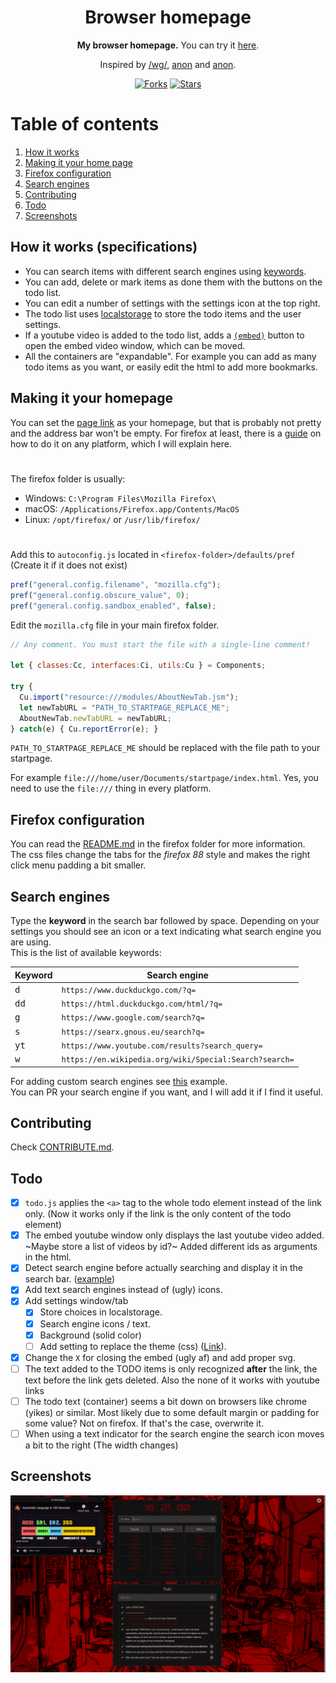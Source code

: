 <div align="center">
  <h1>Browser homepage</h1>
  <b>My browser homepage.</b> You can try it <a href="https://r4v10l1.github.io/browser-homepage/homepage.html">here</a>.<br>
  <p>Inspired by <a href="https://boards.4chan.org/wg/thread/7801612">/wg/</a>, <a href="https://boards.4chan.org/wg/thread/7801612#p7822666">anon</a> and <a href="https://boards.4chan.org/wg/thread/7801612#p7827588">anon</a>.</p>
  <a href="https://github.com/r4v10l1/browser-homepage/network/members"><img src="https://img.shields.io/github/forks/r4v10l1/browser-homepage.svg?style=for-the-badge&logo=javascript&color=ead54e&logoColor=ead54e" alt="Forks"></a>
  <a href="https://github.com/r4v10l1/browser-homepage/stargazers"><img src="https://img.shields.io/github/stars/r4v10l1/browser-homepage.svg?style=for-the-badge&logo=javascript&color=ead54e&logoColor=ead54e" alt="Stars"></a>
</div>

# Table of contents
1. [How it works](#How-it-works-specifications)
2. [Making it your home page](#Making-it-your-homepage)
3. [Firefox configuration](#Firefox-configuration)
4. [Search engines](#Search-engines)
5. [Contributing](#Contributing)
6. [Todo](#Todo)
7. [Screenshots](#Screenshots)

## How it works (specifications)
- You can search items with different search engines using [keywords](#search-engines).
- You can add, delete or mark items as done them with the buttons on the todo list.
- You can edit a number of settings with the settings icon at the top right.
- The todo list uses [localstorage](https://blog.logrocket.com/localstorage-javascript-complete-guide/) to store the todo items and the user settings.
- If a youtube video is added to the todo list, adds a [`(embed)`](https://github.com/r4v10l1/youtube-embed-window) button to open the embed video window, which can be moved.
- All the containers are "expandable". For example you can add as many todo items as you want, or easily edit the html to add more bookmarks.

## Making it your homepage
You can set the [page link](https://r4v10l1.github.io/browser-homepage/homepage.html) as your homepage, but that is probably not pretty and the address bar won't be empty. For firefox at least, there is a [guide](https://stpg.tk/guides/firefox-startpage/) on how to do it on any platform, which I will explain here.

#

The firefox folder is usually:
- Windows: `C:\Program Files\Mozilla Firefox\`
- macOS: `/Applications/Firefox.app/Contents/MacOS`
- Linux: `/opt/firefox/` or `/usr/lib/firefox/`

#

Add this to `autoconfig.js` located in `<firefox-folder>/defaults/pref` (Create it if it does not exist)
```js
pref("general.config.filename", "mozilla.cfg");
pref("general.config.obscure_value", 0);
pref("general.config.sandbox_enabled", false);
```
Edit the `mozilla.cfg` file in your main firefox folder.
```js
// Any comment. You must start the file with a single-line comment!

let { classes:Cc, interfaces:Ci, utils:Cu } = Components;

try {
  Cu.import("resource:///modules/AboutNewTab.jsm");
  let newTabURL = "PATH_TO_STARTPAGE_REPLACE_ME";
  AboutNewTab.newTabURL = newTabURL;
} catch(e) { Cu.reportError(e); }
```
`PATH_TO_STARTPAGE_REPLACE_ME` should be replaced with the file path to your startpage.

For example `file:///home/user/Documents/startpage/index.html`. Yes, you need to use the `file:///` thing in every platform.

## Firefox configuration
You can read the [README.md](https://github.com/r4v10l1/browser-homepage/tree/main/firefox) in the firefox folder for more information.  
The css files change the tabs for the *firefox 88* style and makes the right click menu padding a bit smaller.

## Search engines
Type the **keyword** in the search bar followed by space. Depending on your settings you should see an icon or a text indicating what search engine you are using.  
This is the list of available keywords:

Keyword       | Search engine
--------------|-----------------------
<kbd>d</kbd>  | `https://www.duckduckgo.com/?q=`
<kbd>dd</kbd> | `https://html.duckduckgo.com/html/?q=`
<kbd>g</kbd>  | `https://www.google.com/search?q=`
<kbd>s</kbd>  | `https://searx.gnous.eu/search?q=`
<kbd>yt</kbd> | `https://www.youtube.com/results?search_query=`
<kbd>w</kbd>  | `https://en.wikipedia.org/wiki/Special:Search?search=`

For adding custom search engines see [this](https://github.com/r4v10l1/browser-homepage/commit/eb7527c3a777472c7a0208919a742efff0129283#diff-ea1c1de5ab8cb543a3597ba84a6308ab4227b0419fdc81b56bd52950a1c00f6e) example.  
You can PR your search engine if you want, and I will add it if I find it useful.

## Contributing
Check [CONTRIBUTE.md](https://github.com/r4v10l1/browser-homepage/blob/main/CONTRIBUTE.md).

## Todo
- [X] `todo.js` applies the `<a>` tag to the whole todo element instead of the link only. (Now it works only if the link is the only content of the todo element)
- [X] The embed youtube window only displays the last youtube video added. ~Maybe store a list of videos by id?~ Added different ids as arguments in the html.
- [X] Detect search engine before actually searching and display it in the search bar. ([example](screenshots/search-engines-example.png))
- [X] Add text search engines instead of (ugly) icons.
- [X] Add settings window/tab
    - [X] Store choices in localstorage.
    - [X] Search engine icons / text.
    - [X] Background (solid color)
    - [ ] Add setting to replace the theme (css) ([Link](https://stackoverflow.com/a/19844757)).
- [X] Change the `X` for closing the embed (ugly af) and add proper svg.
- [ ] The text added to the TODO items is only recognized **after** the link, the text before the link gets deleted. Also the none of it works with youtube links
- [ ] The todo text (container) seems a bit down on browsers like chrome (yikes) or similar. Most likely due to some default margin or padding for some value? Not on firefox. If that's the case, overwrite it.
- [ ] When using a text indicator for the search engine the search icon moves a bit to the right (The width changes)

## Screenshots
![Overview screenshot](screenshots/screenshot5.png)
